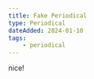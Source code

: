 ```yaml
---
title: Fake Periodical
type: Periodical
dateAdded: 2024-01-10
tags:
    - periodical
---
```


nice!
